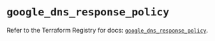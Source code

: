 # `google_dns_response_policy`

Refer to the Terraform Registry for docs: [`google_dns_response_policy`](https://registry.terraform.io/providers/hashicorp/google/6.35.0/docs/resources/dns_response_policy).
